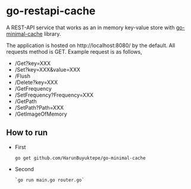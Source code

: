 # go-restapi-cache
A REST-API service that works as an in memory key-value store with [go-minimal-cache](https://github.com/HarunBuyuktepe/go-minimal-cache) library.                                                

The application is hosted on http://localhost:8080/ by the default. All requests method is GET. Example request is as follows,                                                                            

* /Get?key=XXX                                                                                                                              
* /Set?key=XXX&value=XXX                                                                                                                        
* /Flush                                                                                                                            
* /Delete?key=XXX                                                                                                                   
* /GetFrequency                                                                 
* /SetFrequency?Frequency=XXX                                                                               
* /GetPath                                                                              
* /SetPath?Path=XXX                                                                               
* /GetImageOfMemory       

## How to run

* First

     `go get github.com/HarunBuyuktepe/go-minimal-cache`   
* Second

      `go run main.go router.go`
      
